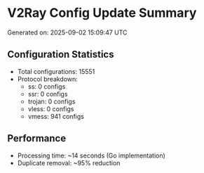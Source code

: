 # V2Ray Config Update Summary
Generated on: 2025-09-02 15:09:47 UTC

## Configuration Statistics
- Total configurations: 15551
- Protocol breakdown:
  - ss: 0 configs
  - ssr: 0 configs
  - trojan: 0 configs
  - vless: 0 configs
  - vmess: 941 configs

## Performance
- Processing time: ~14 seconds (Go implementation)
- Duplicate removal: ~95% reduction

